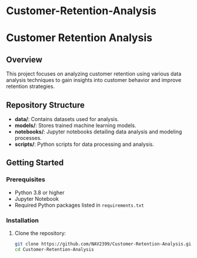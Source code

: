 # Customer-Retention-Analysis

# Customer Retention Analysis

## Overview

This project focuses on analyzing customer retention using various data analysis techniques to gain insights into customer behavior and improve retention strategies.

## Repository Structure

- **data/**: Contains datasets used for analysis.
- **models/**: Stores trained machine learning models.
- **notebooks/**: Jupyter notebooks detailing data analysis and modeling processes.
- **scripts/**: Python scripts for data processing and analysis.

## Getting Started

### Prerequisites

- Python 3.8 or higher
- Jupyter Notebook
- Required Python packages listed in `requirements.txt`

### Installation

1. Clone the repository:

   ```bash
   git clone https://github.com/NAV2399/Customer-Retention-Analysis.git
   cd Customer-Retention-Analysis
